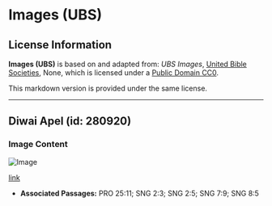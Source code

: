 # Images (UBS)

## License Information

**Images (UBS)** is based on and adapted from: _UBS Images_, [United Bible Societies](https://unitedbiblesocieties.org/), None, which is licensed under a [Public Domain CC0](https://creativecommons.org/public-domain/cc0/).

This markdown version is provided under the same license.



--------------------------------

## Diwai Apel (id: 280920)

### Image Content

![Image](https://cdn.aquifer.bible/aquifer-content/resources/Media/WEB-0036_apple_tree.jpg)

[link](https://cdn.aquifer.bible/aquifer-content/resources/Media/WEB-0036_apple_tree.jpg)

* **Associated Passages:** PRO 25:11; SNG 2:3; SNG 2:5; SNG 7:9; SNG 8:5


